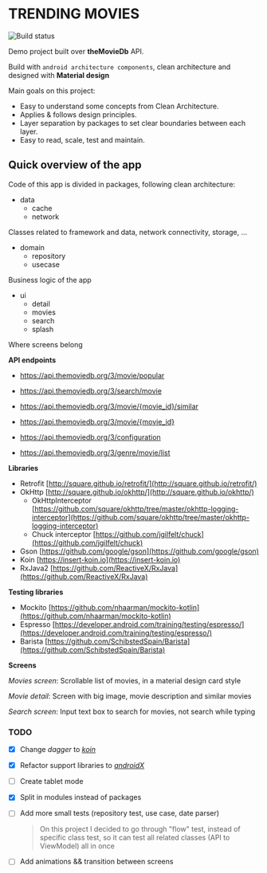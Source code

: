 # TRENDING MOVIES

![Build status](https://app.bitrise.io/app/51efa45b426c92e7/status.svg?token=OIYud8bE68dyPlD9h8aMgQ&branch=master)

Demo project built over **theMovieDb** API.

Build with `android architecture components`, clean architecture and designed with **Material design**

Main goals on this project:
 
* Easy to understand some concepts from Clean Architecture.
* Applies & follows design principles.
* Layer separation by packages to set clear boundaries between each layer.
* Easy to read, scale, test and maintain.
 
## Quick overview of the app

Code of this app is divided in packages, following clean architecture:

* data
    * cache
    * network
    
Classes related to framework and data, network connectivity, storage, ... 
    
* domain
    * repository
    * usecase
    
Business logic of the app
    
* ui
    * detail
    * movies
    * search
    * splash
    
Where screens belong
 
**API endpoints**
 
* https://api.themoviedb.org/3/movie/popular
* https://api.themoviedb.org/3/search/movie
* https://api.themoviedb.org/3/movie/{movie_id}/similar
* https://api.themoviedb.org/3/movie/{movie_id}
 
* https://api.themoviedb.org/3/configuration
 
* https://api.themoviedb.org/3/genre/movie/list


**Libraries**
 
* Retrofit [http://square.github.io/retrofit/](http://square.github.io/retrofit/)
* OkHttp [http://square.github.io/okhttp/](http://square.github.io/okhttp/)
    * OkHttpInterceptor [https://github.com/square/okhttp/tree/master/okhttp-logging-interceptor](https://github.com/square/okhttp/tree/master/okhttp-logging-interceptor)
    * Chuck interceptor [https://github.com/jgilfelt/chuck](https://github.com/jgilfelt/chuck)
* Gson [https://github.com/google/gson](https://github.com/google/gson)
* Koin [https://insert-koin.io](https://insert-koin.io)
* RxJava2 [https://github.com/ReactiveX/RxJava](https://github.com/ReactiveX/RxJava)

**Testing libraries**

* Mockito [https://github.com/nhaarman/mockito-kotlin](https://github.com/nhaarman/mockito-kotlin)
* Espresso [https://developer.android.com/training/testing/espresso/](https://developer.android.com/training/testing/espresso/)
* Barista [https://github.com/SchibstedSpain/Barista](https://github.com/SchibstedSpain/Barista)


**Screens**
 
*Movies screen*: Scrollable list of movies, in a material design card style
 
*Movie detail*: Screen with big image, movie description and similar movies
 
*Search screen*: Input text box to search for movies, not search while typing
 
### TODO

- [x] Change *dagger* to [*koin*](https://insert-koin.io)
- [X] Refactor support libraries to [*androidX*](https://developer.android.com/topic/libraries/support-library/refactor)
- [ ] Create tablet mode
- [X] Split in modules instead of packages
- [ ] Add more small tests (repository test, use case, date parser)
    > On this project I decided to go through "flow" test, instead of specific class test, so it can test all related classes (API to ViewModel) all in once
     
- [ ] Add animations && transition between screens